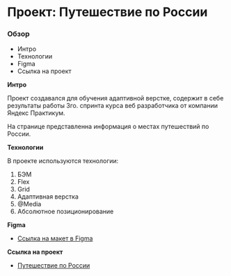 # Проект: Путешествие по России

### Обзор
* Интро
* Технологии
* Figma
* Ссылка на проект

**Интро**

Проект создавался для обучения адаптивной верстке, содержит в себе результаты работы 3го. спринта курса веб разработчика от компании Яндекс Практикум.


На странице представленна информация о местах путешествий по России.

**Технологии**

В проекте используются технологии:
1. БЭМ
2. Flex
3. Grid
4. Адаптивная верстка
5. @Media
6. Абсолютное позиционирование

**Figma**

* [Ссылка на макет в Figma](https://www.figma.com/file/5S2WSbEFL6awjVWJ0NWL8Q/Sprint-3_-Russia-_-desktop-mobile?node-id=28503%3A0)

**Ссылка на проект**

* [Путешествие по России](https://kiokoshinkai.github.io/russian-travel/)
